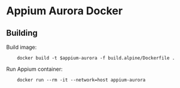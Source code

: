 # Appium Aurora Docker

## Building

Build image:

```
    docker build -t $appium-aurora -f build.alpine/Dockerfile .
```

Run Appium container:

```
    docker run --rm -it --network=host appium-aurora
```
